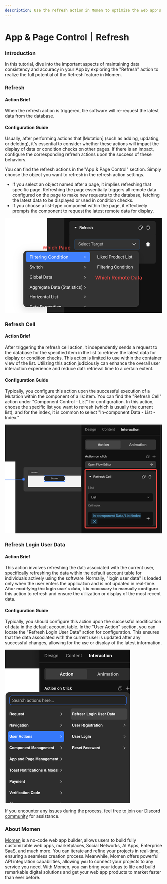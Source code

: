```yaml
---
description: Use the refresh action in Momen to optimize the web app's data consistency.
---
```


# App & Page Control｜Refresh

### **Introduction**

In this tutorial, dive into the important aspects of maintaining data consistency and accuracy in your App by exploring the "Refresh" action to realize the full potential of the Refresh feature in Momen.

### **Refresh**

#### **Action Brief**

When the refresh action is triggered, the software will re-request the latest data from the database.

#### **Configuration Guide**

Usually, after performing actions that \[Mutation] (such as adding, updating, or deleting), it's essential to consider whether these actions will impact the display of data or condition checks on other pages. If there is an impact, configure the corresponding refresh actions upon the success of these behaviors.

You can find the refresh actions in the "App & Page Control" section. Simply choose the object you want to refresh in the refresh action settings.

* If you select an object named after a page, it implies refreshing that specific page. Refreshing the page essentially triggers all remote data configured on the page to make new requests to the database, fetching the latest data to be displayed or used in condition checks.
* If you choose a list-type component within the page, it effectively prompts the component to request the latest remote data for display.

![](<../../../../../.gitbook/assets/0 (11).png>)

### **Refresh Cell**

#### **Action Brief**

After triggering the refresh cell action, it independently sends a request to the database for the specified item in the list to retrieve the latest data for display or condition checks. This action is limited to use within the container view of the list. Utilizing this action judiciously can enhance the overall user interaction experience and reduce data retrieval time to a certain extent.

#### **Configuration Guide**

Typically, you configure this action upon the successful execution of a Mutation within the component of a list item. You can find the "Refresh Cell" action under "Component Control - List" for configuration. In this action, choose the specific list you want to refresh (which is usually the current list), and for the index, it is common to select "In-component Data - List - Index."

![](<../../../../../.gitbook/assets/1 (11).png>)

### **Refresh Login User Data**

#### **Action Brief**

This action involves refreshing the data associated with the current user, specifically refreshing the data within the default account table for individuals actively using the software. Normally, "login user data" is loaded only when the user enters the application and is not updated in real-time. After modifying the login user's data, it is necessary to manually configure this action to refresh and ensure the utilization or display of the most recent data.

#### **Configuration Guide**

Typically, you should configure this action upon the successful modification of data in the default account table. In the "User Action" section, you can locate the "Refresh Login User Data" action for configuration. This ensures that the data associated with the current user is updated after any successful changes, allowing for the use or display of the latest information.

![](<../../../../../.gitbook/assets/2 (7).png>)

If you encounter any issues during the process, feel free to join our [Discord community](https://discord.com/invite/UCyhySSXfz) for assistance.​​​

### **About Momen​​​​​**

[Momen](https://momen.app/?channel=blog-about) is a no-code web app builder, allows users to build fully customizable web apps, marketplaces, Social Networks, AI Apps, Enterprise SaaS, and much more. You can iterate and refine your projects in real-time, ensuring a seamless creation process. Meanwhile, Momen offers powerful API integration capabilities, allowing you to connect your projects to any service you need. With Momen, you can bring your ideas to life and build remarkable digital solutions and get your web app products to market faster than ever before.​​
